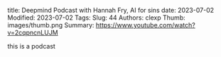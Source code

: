 title: Deepmind Podcast with Hannah Fry, AI for sins
date: 2023-07-02
Modified: 2023-07-02
Tags: 
Slug: 44
Authors: clexp
Thumb: images/thumb.png
Summary: 
https://www.youtube.com/watch?v=2cqpncnLUJM

this is a podcast


